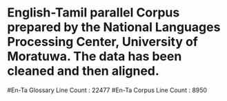 # English-Tamil parallel Corpus prepared by the National Languages Processing Center, University of Moratuwa. The data has been cleaned and then aligned. 
#En-Ta Glossary Line Count : 22477 
#En-Ta Corpus Line Count : 8950